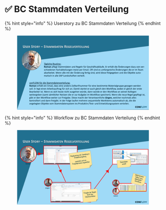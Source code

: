 # ✅ BC Stammdaten Verteilung

{% hint style="info" %}
Userstory zu BC Stammdaten Verteilung
{% endhint %}

<figure><img src="../../.gitbook/assets/Folie13 (2).png" alt=""><figcaption></figcaption></figure>

{% hint style="info" %}
Workflow zu BC Stammdaten Verteilung
{% endhint %}

<figure><img src="../../.gitbook/assets/Folie14.png" alt=""><figcaption></figcaption></figure>

